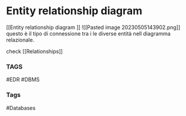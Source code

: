 # Entity relationship diagram 
[[Entity relationship diagram ]] 
![[Pasted image 20230505143902.png]]
questo è il tipo di connessione tra i le diverse entità nell diagramma relazionale. 

check [[Relationships]]
### TAGS
#EDR
#DBMS



### Tags 
#Databases